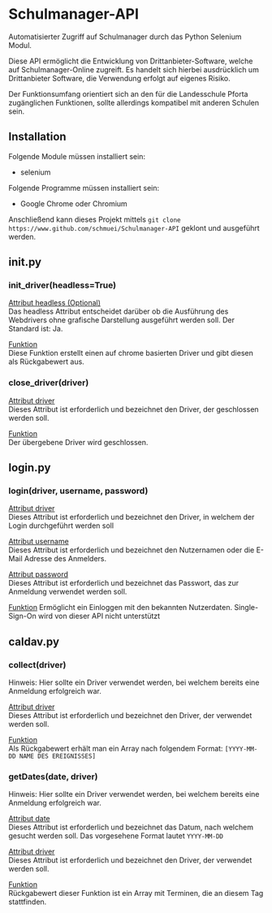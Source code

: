 # Schulmanager-API

Automatisierter Zugriff auf Schulmanager durch das Python Selenium Modul.

Diese API ermöglicht die Entwicklung von Drittanbieter-Software, welche auf Schulmanager-Online zugreift. Es handelt sich hierbei ausdrücklich um Drittanbieter Software, die Verwendung erfolgt auf eigenes Risiko.

Der Funktionsumfang orientiert sich an den für die Landesschule Pforta zugänglichen Funktionen, sollte allerdings kompatibel mit anderen Schulen sein.

## Installation
Folgende Module müssen installiert sein:
* selenium

Folgende Programme müssen installiert sein:
* Google Chrome oder Chromium

Anschließend kann dieses Projekt mittels
`git clone https://www.github.com/schmuei/Schulmanager-API`
geklont und ausgeführt werden.

## init.py
### init_driver(headless=True)
<u> Attribut headless (Optional)</u><br>
Das headless Attribut entscheidet darüber ob die Ausführung des Webdrivers ohne grafische Darstellung ausgeführt werden soll. Der Standard ist: Ja.

<u>Funktion</u><br>
Diese Funktion erstellt einen auf chrome basierten Driver und gibt diesen als Rückgabewert aus.

### close_driver(driver)
<u>Attribut driver</u><br>
Dieses Attribut ist erforderlich und bezeichnet den Driver, der geschlossen werden soll.

<u>Funktion</u><br>
Der übergebene Driver wird geschlossen.

## login.py
### login(driver, username, password)<br>
<u>Attribut driver</u><br>
Dieses Attribut ist erforderlich und bezeichnet den Driver, in welchem der Login durchgeführt werden soll

<u>Attribut username</u><br>
Dieses Attribut ist erforderlich und bezeichnet den Nutzernamen oder die E-Mail Adresse des Anmelders.

<u>Attribut password</u><br>
Dieses Attribut ist erforderlich und bezeichnet das Passwort, das zur Anmeldung verwendet werden soll.

<u>Funktion</u>
Ermöglicht ein Einloggen mit den bekannten Nutzerdaten. Single-Sign-On wird von dieser API nicht unterstützt

## caldav.py
### collect(driver)
Hinweis: Hier sollte ein Driver verwendet werden, bei welchem bereits eine Anmeldung erfolgreich war.

<u>Attribut driver</u><br>
Dieses Attribut ist erforderlich und bezeichnet den Driver, der verwendet werden soll.

<u>Funktion</u><br>
Als Rückgabewert erhält man ein Array nach folgendem Format: `[YYYY-MM-DD NAME DES EREIGNISSES]`

### getDates(date, driver)
Hinweis: Hier sollte ein Driver verwendet werden, bei welchem bereits eine Anmeldung erfolgreich war.

<u>Attribut date</u><br>
Dieses Attribut ist erforderlich und bezeichnet das Datum, nach welchem gesucht werden soll. Das vorgesehene Format lautet `YYYY-MM-DD`

<u>Attribut driver</u><br>
Dieses Attribut ist erforderlich und bezeichnet den Driver, der verwendet werden soll.

<u>Funktion</u><br>
Rückgabewert dieser Funktion ist ein Array mit Terminen, die an diesem Tag stattfinden.